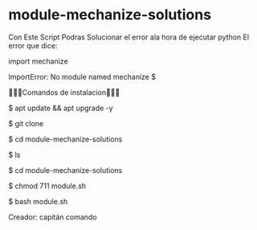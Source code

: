# module-mechanize-solutions

Con Este Script Podras Solucionar el error ala hora de ejecutar python
El error que dice: 

import mechanize

ImportError: No module named mechanize
$


📲📱🌐Comandos de instalacion📱🌐📲


$ apt update && apt upgrade -y

$ git clone 

$ cd module-mechanize-solutions

$ ls

$ cd module-mechanize-solutions

$ chmod 711 module.sh

$ bash module.sh

Creador: capitán comando
